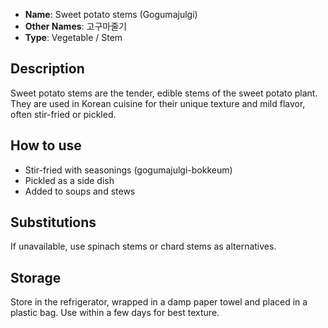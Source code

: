 - **Name**: Sweet potato stems (Gogumajulgi)
- **Other Names**: 고구마줄기
- **Type**: Vegetable / Stem

## Description

Sweet potato stems are the tender, edible stems of the sweet potato plant. They are used in Korean cuisine for their unique texture and mild flavor, often stir-fried or pickled.

## How to use

- Stir-fried with seasonings (gogumajulgi-bokkeum)
- Pickled as a side dish
- Added to soups and stews

## Substitutions

If unavailable, use spinach stems or chard stems as alternatives.

## Storage

Store in the refrigerator, wrapped in a damp paper towel and placed in a plastic bag. Use within a few days for best texture. 